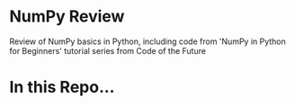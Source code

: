 # NumPy Review
Review of NumPy basics in Python, including code from 'NumPy in Python for Beginners' tutorial series from Code of the Future
# In this Repo...
